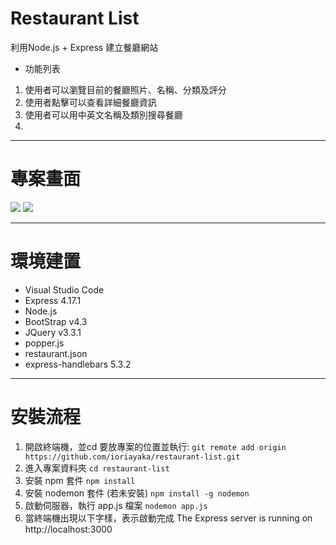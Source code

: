 # Restaurant List
利用Node.js + Express 建立餐廳網站
* 功能列表
1. 使用者可以瀏覽目前的餐廳照片、名稱、分類及評分
2. 使用者點擊可以查看詳細餐廳資訊
3. 使用者可以用中英文名稱及類別搜尋餐廳
4. 

---

# 專案畫面
![](https://i.imgur.com/m6DUCo7.jpg)
![](https://i.imgur.com/Ff8xdOi.png)

---

# 環境建置
* Visual Studio Code
* Express 4.17.1
* Node.js
* BootStrap v4.3
* JQuery v3.3.1
* popper.js
* restaurant.json
* express-handlebars 5.3.2

---

# 安裝流程
1. 開啟終端機，並cd 要放專案的位置並執行:
`git remote add origin https://github.com/ioriayaka/restaurant-list.git`
2. 進入專案資料夾
`cd restaurant-list`
3. 安裝 npm 套件
`npm install`
4. 安裝 nodemon 套件 (若未安裝)
`npm install -g nodemon`
5. 啟動伺服器，執行 app.js 檔案
`nodemon app.js`
6. 當終端機出現以下字樣，表示啟動完成
The Express server is running on http://localhost:3000